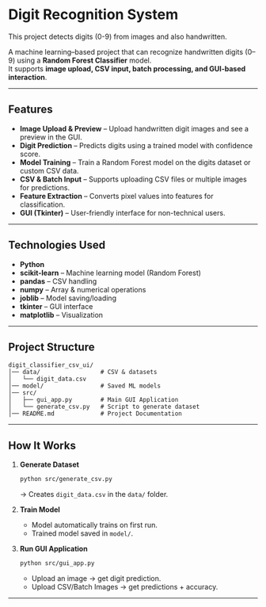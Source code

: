 # Digit Recognition System

This project detects digits (0-9) from images and also handwritten.

A machine learning–based project that can recognize handwritten digits (0–9) using a **Random Forest Classifier** model.  
It supports **image upload, CSV input, batch processing, and GUI-based interaction**.

---

## Features

- **Image Upload & Preview** – Upload handwritten digit images and see a preview in the GUI.
- **Digit Prediction** – Predicts digits using a trained model with confidence score.
- **Model Training** – Train a Random Forest model on the digits dataset or custom CSV data.
- **CSV & Batch Input** – Supports uploading CSV files or multiple images for predictions.
- **Feature Extraction** – Converts pixel values into features for classification.
- **GUI (Tkinter)** – User-friendly interface for non-technical users.

---

## Technologies Used

- **Python**
- **scikit-learn** – Machine learning model (Random Forest)
- **pandas** – CSV handling
- **numpy** – Array & numerical operations
- **joblib** – Model saving/loading
- **tkinter** – GUI interface
- **matplotlib** – Visualization

---

## Project Structure

```
digit_classifier_csv_ui/
│── data/                 # CSV & datasets
│   └── digit_data.csv
│── model/                # Saved ML models
│── src/
│   ├── gui_app.py        # Main GUI Application
│   └── generate_csv.py   # Script to generate dataset
│── README.md             # Project Documentation
```

---

## How It Works

1. **Generate Dataset**

   ```bash
   python src/generate_csv.py
   ```

   → Creates `digit_data.csv` in the `data/` folder.

2. **Train Model**

   - Model automatically trains on first run.
   - Trained model saved in `model/`.

3. **Run GUI Application**
   ```bash
   python src/gui_app.py
   ```
   - Upload an image → get digit prediction.
   - Upload CSV/Batch Images → get predictions + accuracy.

---
